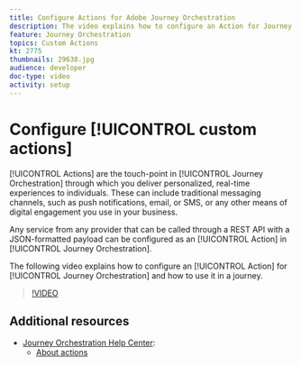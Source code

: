 ```yaml
---
title: Configure Actions for Adobe Journey Orchestration
description: The video explains how to configure an Action for Journey Orchestration and how to use it in a journey.
feature: Journey Orchestration
topics: Custom Actions
kt: 2775
thumbnails: 29638.jpg
audience: developer
doc-type: video
activity: setup
---
```


# Configure [!UICONTROL custom actions]

[!UICONTROL Actions] are the touch-point in [!UICONTROL Journey Orchestration] through which you deliver personalized, real-time experiences to individuals. These can include traditional messaging channels, such as push notifications, email, or SMS, or any other means of digital engagement you use in your business.

Any service from any provider that can be called through a REST API with a JSON-formatted payload can be configured as an [!UICONTROL Action] in [!UICONTROL Journey Orchestration].

The following video explains how to configure an [!UICONTROL Action] for [!UICONTROL Journey Orchestration] and how to use it in a journey.

>[!VIDEO](https://video.tv.adobe.com/v/29638?quality=12)

## Additional resources

* [Journey Orchestration Help Center](https://docs.adobe.com/content/help/en/journeys/using/journey-orchestration-home.html):
  * [About actions](https://docs.adobe.com/content/help/en/journeys/using/action-journeys/action.html)
